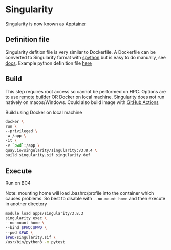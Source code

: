 # Singularity

Singularity is now known as [Apptainer](https://apptainer.org/)

## Definition file

Singularity defition file is very similar to Dockerfile. A Dockerfile can be converted to Singularity format with [spython](https://pypi.org/project/spython/) but is easy to do manually, see [docs](https://docs.sylabs.io/guides/3.8/user-guide/definition_files.html). Example python definition file [here](singularity.def)

## Build

This step requires root access so cannot be performed on HPC. Options are to use [remote builder](https://cloud.sylabs.io/builder) OR Docker on local machine. Singularity does not run natively on macos/Windows. Could also build image with [GitHub Actions](https://github.com/singularityhub/github-ci)

Build using Docker on local machine

```sh
docker \
run \
--privileged \
-w /app \
-it \
-v `pwd`:/app \
quay.io/singularity/singularity:v3.8.4 \
build singularity.sif singularity.def
```

## Execute

Run on BC4

Note: mounting home will load .bashrc/profile into the container which causes problems. So best to disable with ```--no-mount home``` and then execute in another directory

```sh
module load apps/singularity/3.8.3
singularity exec \
--no-mount home \
--bind $PWD:$PWD \
--pwd $PWD \
$PWD/singularity.sif \
/usr/bin/python3 -m pytest
```
